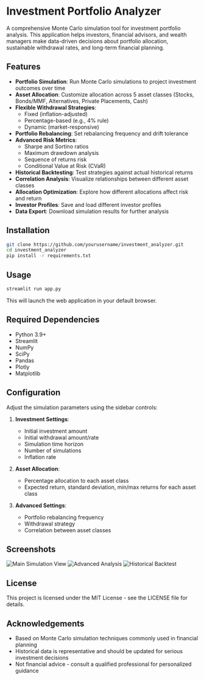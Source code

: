 # Investment Portfolio Analyzer

A comprehensive Monte Carlo simulation tool for investment portfolio analysis. This application helps investors, financial advisors, and wealth managers make data-driven decisions about portfolio allocation, sustainable withdrawal rates, and long-term financial planning.

## Features

- **Portfolio Simulation**: Run Monte Carlo simulations to project investment outcomes over time
- **Asset Allocation**: Customize allocation across 5 asset classes (Stocks, Bonds/MMF, Alternatives, Private Placements, Cash)
- **Flexible Withdrawal Strategies**:
  - Fixed (inflation-adjusted)
  - Percentage-based (e.g., 4% rule)
  - Dynamic (market-responsive)
- **Portfolio Rebalancing**: Set rebalancing frequency and drift tolerance
- **Advanced Risk Metrics**:
  - Sharpe and Sortino ratios
  - Maximum drawdown analysis
  - Sequence of returns risk
  - Conditional Value at Risk (CVaR)
- **Historical Backtesting**: Test strategies against actual historical returns
- **Correlation Analysis**: Visualize relationships between different asset classes
- **Allocation Optimization**: Explore how different allocations affect risk and return
- **Investor Profiles**: Save and load different investor profiles
- **Data Export**: Download simulation results for further analysis

## Installation

```bash
git clone https://github.com/yourusername/investment_analyzer.git
cd investment_analyzer
pip install -r requirements.txt
```

## Usage

```bash
streamlit run app.py
```

This will launch the web application in your default browser.

## Required Dependencies

- Python 3.9+
- Streamlit
- NumPy
- SciPy
- Pandas
- Plotly
- Matplotlib

## Configuration

Adjust the simulation parameters using the sidebar controls:

1. **Investment Settings**:
   - Initial investment amount
   - Initial withdrawal amount/rate
   - Simulation time horizon
   - Number of simulations
   - Inflation rate

2. **Asset Allocation**:
   - Percentage allocation to each asset class
   - Expected return, standard deviation, min/max returns for each asset class

3. **Advanced Settings**:
   - Portfolio rebalancing frequency
   - Withdrawal strategy
   - Correlation between asset classes

## Screenshots

![Main Simulation View](./screenshots/main_simulation.png)
![Advanced Analysis](./screenshots/advanced_analysis.png)
![Historical Backtest](./screenshots/historical_backtest.png)

## License

This project is licensed under the MIT License - see the LICENSE file for details.

## Acknowledgements

- Based on Monte Carlo simulation techniques commonly used in financial planning
- Historical data is representative and should be updated for serious investment decisions
- Not financial advice - consult a qualified professional for personalized guidance
